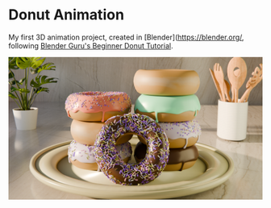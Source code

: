 # Donut Animation

My first 3D animation project, created in [Blender](https://blender.org/, following [Blender Guru's Beginner Donut Tutorial](https://www.youtube.com/playlist?list=PLjEaoINr3zgEPv5y--4MKpciLaoQYZB1Z).

![Donut Scene](./donut_scene.png)